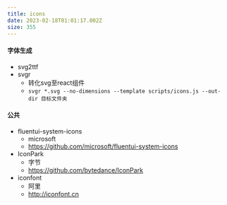```yaml
---
title: icons
date: 2023-02-18T01:01:17.002Z
size: 355
---
```

#### 字体生成
- svg2ttf
- svgr
	- 转化svg至react组件
	- `svgr *.svg --no-dimensions --template scripts/icons.js --out-dir 目标文件夹`
#### 公共
- fluentui-system-icons
	- microsoft
	- https://github.com/microsoft/fluentui-system-icons
- IconPark
	- 字节
	- https://github.com/bytedance/IconPark
- iconfont
	- 阿里
	- http://iconfont.cn

